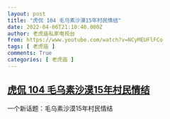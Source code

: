 ```yaml
---
layout: post
title: "虎侃 104 毛乌素沙漠15年村民情结"
date: 2022-04-06T21:10:40.000Z
author: 老虎庙私家电视台
from: https://www.youtube.com/watch?v=NCyMEUFlFCo
tags: [ 老虎庙 ]
comments: True
categories: [ 老虎庙 ]
---
```

<!--1649279440000-->
[虎侃 104 毛乌素沙漠15年村民情结](https://www.youtube.com/watch?v=NCyMEUFlFCo)
------

<div>
一个新话题：毛乌素沙漠15年村民情结
</div>
